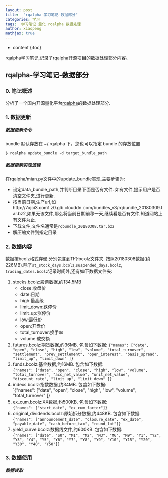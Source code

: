 ```yaml
---
layout: post
title:  "rqalpha-学习笔记-数据部分"
categories: 学习
tags:  学习笔记 量化 rqalpha 数据处理
author: xiaopeng
mathjax: true
---
```


* content
{:toc}

rqalpha学习笔记,记录了rqalpha开源项目的数据处理部分内容。




## rqalpha-学习笔记-数据部分
### 0. 笔记概述
分析了一个国内开源量化平台[rqalpha](https://github.com/ricequant/rqalpha)的数据处理部分.


### 1. 数据更新
##### 数据更新命令
bundle 默认存放在 ~/.rqalpha 下，您也可以指定 bundle 的存放位置
```
$ rqalpha update_bundle -d target_bundle_path
```
##### 数据更新实现流程
在rqalpha/mian.py文件中的update_bundle实现,主要步骤为:
- 设定data_bundle_path,并判断目录下面是否有文件. 如有文件,提示用户是否清空文件夹,进行更新.
- 按当前日期,生产url,如http://7xjci3.com1.z0.glb.clouddn.com/bundles_v3/rqbundle_20180309.tar.bz2,如果无该文件,那么将当前日期前移一天,继续看是否有文件,知道网站上有文件为止.
- 下载文件,文件名通常是`rqbundle_20180308.tar.bz2`
- 解压缩文件到指定目录
### 2. 数据内容
数据按bcolz格式存储,分别包含到11个bcolz文件夹. 按照20180308数据(约226MB).除了`st_stock_days.bcolz`,`suspended_days.bcolz`, `trading_dates.bcolz`记录时间外,还有如下数据文件夹:
1. stocks.bcolz:股票数据,约134.5MB
    - close:收盘价    
    - date:日期
    - high:最高级
    - limit_down:跌停价
    - limit_up:涨停价
    - low:最低价
    - open:开盘价
    - total_turnover:换手率
    - volume:成交额
1. futures.bcolz:期货数据,约36MB. 包含如下数据:
`{"names":
 ["date", "open", "close", "high", "low", "volume",
  "total_turnover", "settlement", "prev_settlement",
   "open_interest", "basis_spread", "limit_up", "limit_down"
  ]}`
1. funds.bcolz:基金数据,约16MB. 包含如下数据:  
`{"names":
  ["date", "open", "close", "high", "low", "volume",
    "total_turnover", "acc_net_value", "unit_net_value",
    "discount_rate", "limit_up", "limit_down"
  ]}`
1. indexs.bcolz:指数数据,约34MB. 包含如下数据:  
`{"names":
  ["date", "open", "close", "high", "low", "volume",
    "total_turnover"
  ]}
1. ex_cum.bcolz:XX数据,约500KB. 包含如下数据:  
`{"names": ["start_date", "ex_cum_factor"]}`
1. original_dividends.bcolz:原始拆分数据,约448KB. 包含如下数据:  
`{"names": ["announcement_date", "closure_date", "ex_date", "payable_date", "cash_before_tax", "round_lot"]}`
1. yield_curve.bcolz:数据线文件,约600KB. 包含如下数据:  
`{"names": ["date", "S0", "M1", "M2", "M3", "M6", "M9", "Y1", "Y2", "Y3", "Y4", "Y5", "Y6", "Y7", "Y8", "Y9", "Y10", "Y15", "Y20", "Y30", "Y40", "Y50"]}`
### 3. 数据使用
##### 数据读取
